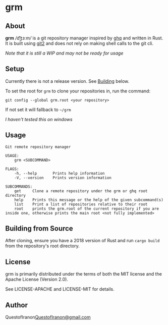 # grm

## About
**grm** */d͡ʒɜːm/* is a git repository manager inspired by [ghq](https://github.com/motemen/ghq) and written in Rust. 
It is built using [git2](https://github.com/rust-lang/git2-rs) and does not rely on making shell calls to the git cli.

_Note that it is still a WIP and may not be ready for usage_

## Setup
Currently there is not a release version. See [Building](#building-from-source) below.

To set the root for `grm` to clone your repositories in, run the command:

`git config --global grm.root <your repository>`

If not set it will fallback to `~/grm`

_I haven't tested this on windows_

## Usage
```
Git remote repository manager

USAGE:
    grm <SUBCOMMAND>

FLAGS:
    -h, --help       Prints help information
    -V, --version    Prints version information

SUBCOMMANDS:
    get     Clone a remote repository under the grm or ghq root directory
    help    Prints this message or the help of the given subcommand(s)
    list    Print a list of repositories relative to their root
    root    prints the grm.root of the current repository if you are inside one, otherwise prints the main root <not fully implemented>
```

## Building from Source
After cloning, ensure you have a 2018 version of Rust and run `cargo build` from the repository's root directory.

## License
grm is primarily distributed under the terms of both the MIT license and the Apache License (Version 2.0).

See LICENSE-APACHE and LICENSE-MIT for details.

## Author
QuestofIranon<QuestofIranon@gmail.com>
